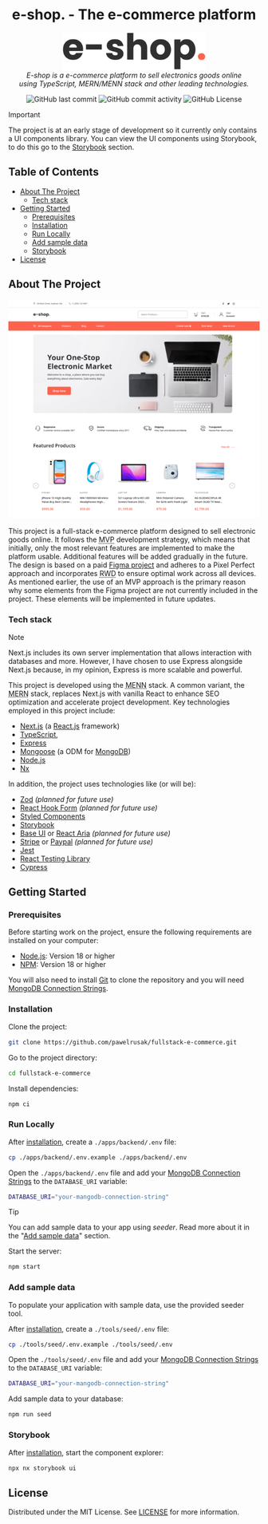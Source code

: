 <h1 align="center">e-shop. - The e-commerce platform</h1>

<p align="center">
  <picture>
    <source media="(prefers-color-scheme: dark)" srcset="./docs/assets/logo-light.svg" width="286" height="74">
    <img alt="e-shop" src="./docs/assets/logo-dark.svg" width="286" height="74">
  </picture>
  <br />
  <em>E-shop is a e-commerce platform to sell electronics goods online
  <br /> using TypeScript, MERN/MENN stack and other leading technologies.</em>
  <br />  
</p>

<p align="center">
  <img src="https://img.shields.io/github/last-commit/pawelrusak/fullstack-e-commerce?style=flat-square" alt="GitHub last commit" />
  <img src="https://img.shields.io/github/commit-activity/w/pawelrusak/fullstack-e-commerce?style=flat-square" alt="GitHub commit activity" />
  <img src="https://img.shields.io/github/license/pawelrusak/fullstack-e-commerce?style=flat-square" alt="GitHub License" />
  <br />
</p>

> [!IMPORTANT]
> The project is at an early stage of development so it currently only contains a UI components library.
> You can view the UI components using Storybook, to do this go to the [Storybook](#storybook) section.

## Table of Contents

- [About The Project](#about-the-project)
  - [Tech stack](#tech-stack)
- [Getting Started](#getting-started)
  - [Prerequisites](#prerequisites)
  - [Installation](#installation)
  - [Run Locally](#run-locally)
  - [Add sample data](#add-sample-data)
  - [Storybook](#storybook)
- [License](#license)

## About The Project

<p align="center">
  <img src="./docs/assets/screenshot/homepage-screenshot.png" alt="Project homepage with navbar, hero, values section and featured product section" />
  <br />
</p>

This project is a full-stack e-commerce platform designed to sell electronic goods online. It follows the <abbr title="Minimum Viable Product">MVP</abbr> development strategy, which means that initially, only the most relevant features are implemented to make the platform usable. Additional features will be added gradually in the future. The design is based on a paid [Figma project](https://www.creativefabrica.com/pl/product/e-shop-e-commerce-website-design-ui/) and adheres to a Pixel Perfect approach and incorporates <abbr title="Responsive Web Design">RWD</abbr> to ensure optimal work across all devices. As mentioned earlier, the use of an MVP approach is the primary reason why some elements from the Figma project are not currently included in the project. These elements will be implemented in future updates.

### Tech stack

> [!NOTE]
> Next.js includes its own server implementation that allows interaction with databases and more. However, I have chosen to use Express alongside Next.js because, in my opinion, Express is more scalable and powerful.

This project is developed using the <abbr title="MongoDB, Express.js, Next.js, and Node.js JavaScript software stack">MENN</abbr> stack. A common variant, the <abbr title="MongoDB, Express.js, React.js, and Node.js JavaScript software stack">MERN</abbr> stack, replaces Next.js with vanilla React to enhance SEO optimization and accelerate project development. Key technologies employed in this project include:

- [Next.js](https://nextjs.org/) (a [React.js](https://reactjs.org/) framework)
- [TypeScript](https://www.typescriptlang.org/),
- [Express](https://expressjs.com/)
- [Mongoose](https://mongoosejs.com/) (a ODM for [MongoDB](https://www.mongodb.com/))
- [Node.js](https://nodejs.org/)
- [Nx](https://nx.dev/)

In addition, the project uses technologies like (or will be):

- [Zod](https://zod.dev/) _(planned for future use)_
- [React Hook Form](https://react-hook-form.com/) _(planned for future use)_
- [Styled Components](https://styled-components.com/)
- [Storybook](https://storybook.js.org/)
- [Base UI](https://mui.com/base-ui/) or [React Aria](https://react-spectrum.adobe.com/react-aria/) _(planned for future use)_
- [Stripe](https://stripe.com/) or [Paypal](https://www.paypal.com/) _(planned for future use)_
- [Jest](https://jestjs.io/)
- [React Testing Library](https://testing-library.com/docs/react-testing-library/intro/)
- [Cypress](https://www.cypress.io/)

## Getting Started

### Prerequisites

Before starting work on the project, ensure the following requirements are installed on your computer:

- [Node.js](https://nodejs.org/): Version 18 or higher
- [NPM](https://www.npmjs.com/): Version 18 or higher

You will also need to install [Git](https://github.com/git-guides/install-git) to clone the repository and you will need [MongoDB Connection Strings](https://www.mongodb.com/resources/products/fundamentals/mongodb-connection-string).

### Installation

Clone the project:

```bash
git clone https://github.com/pawelrusak/fullstack-e-commerce.git
```

Go to the project directory:

```bash
cd fullstack-e-commerce
```

Install dependencies:

```bash
npm ci
```

### Run Locally

After [installation](#installation), create a `./apps/backend/.env` file:

```bash
cp ./apps/backend/.env.example ./apps/backend/.env
```

Open the `./apps/backend/.env` file and add your [MongoDB Connection Strings](https://www.mongodb.com/resources/products/fundamentals/mongodb-connection-string) to the `DATABASE_URI` variable:

```bash
DATABASE_URI="your-mangodb-connection-string"
```

> [!TIP]
> You can add sample data to your app using _seeder_. Read more about it in the "[Add sample data](#add-sample-data)" section.

Start the server:

```bash
npm start
```

### Add sample data

To populate your application with sample data, use the provided seeder tool.

After [installation](#installation), create a `./tools/seed/.env` file:

```bash
cp ./tools/seed/.env.example ./tools/seed/.env
```

Open the `./tools/seed/.env` file and add your [MongoDB Connection Strings](https://www.mongodb.com/resources/products/fundamentals/mongodb-connection-string) to the `DATABASE_URI` variable:

```bash
DATABASE_URI="your-mangodb-connection-string"
```

Add sample data to your database:

```bash
npm run seed
```

### Storybook

After [installation](#installation), start the component explorer:

```bash
npx nx storybook ui
```

## License

Distributed under the MIT License. See [LICENSE](./LICENSE) for more information.
